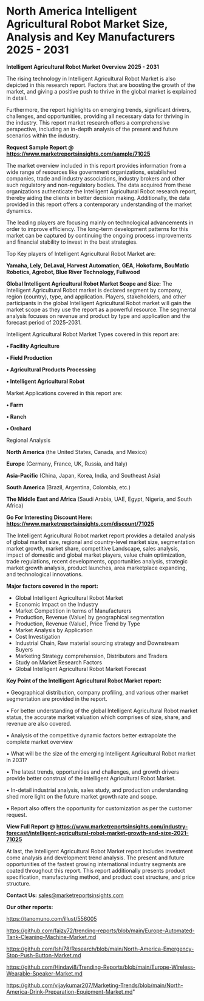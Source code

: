 # North America Intelligent Agricultural Robot Market Size, Analysis and Key Manufacturers 2025 - 2031

<Strong> Intelligent Agricultural Robot Market Overview 2025 - 2031</strong>

The rising technology in Intelligent Agricultural Robot Market is also depicted in this research report. Factors that are boosting the growth of the market, and giving a positive push to thrive in the global market is explained in detail.

Furthermore, the report highlights on emerging trends, significant drivers, challenges, and opportunities, providing all necessary data for thriving in the industry. This report market research offers a comprehensive perspective, including an in-depth analysis of the present and future scenarios within the industry.

<strong>Request Sample Report @ <a href=https://www.marketreportsinsights.com/sample/71025>https://www.marketreportsinsights.com/sample/71025</a></strong>

The market overview included in this report provides information from a wide range of resources like government organizations, established companies, trade and industry associations, industry brokers and other such regulatory and non-regulatory bodies. The data acquired from these organizations authenticate the Intelligent Agricultural Robot research report, thereby aiding the clients in better decision making. Additionally, the data provided in this report offers a contemporary understanding of the market dynamics.

The leading players are focusing mainly on technological advancements in order to improve efficiency. The long-term development patterns for this market can be captured by continuing the ongoing process improvements and financial stability to invest in the best strategies.

Top Key players of Intelligent Agricultural Robot Market are:

<strong>Yamaha, Lely, DeLaval, Harvest Automation, GEA, Hokofarm, BouMatic Robotics, Agrobot, Blue River Technology, Fullwood</strong>

<strong><b>Global Intelligent Agricultural Robot Market Scope and Size:</b></strong>
The Intelligent Agricultural Robot market is declared segment by company, region (country), type, and application. Players, stakeholders, and other participants in the global Intelligent Agricultural Robot market will gain the market scope as they use the report as a powerful resource. The segmental analysis focuses on revenue and product by type and application and the forecast period of 2025-2031.

Intelligent Agricultural Robot Market Types covered in this report are:

<strong>• Facility Agriculture

• Field Production

• Agricultural Products Processing

• Intelligent Agricultural Robot</strong>

Market Applications covered in this report are:

<strong>• Farm

• Ranch

• Orchard</strong> 

Regional Analysis

<strong>North America</strong> (the United States, Canada, and Mexico)

<strong>Europe</strong> (Germany, France, UK, Russia, and Italy)

<strong>Asia-Pacific</strong> (China, Japan, Korea, India, and Southeast Asia)

<strong>South America</strong> (Brazil, Argentina, Colombia, etc.)

<strong>The Middle East and Africa</strong> (Saudi Arabia, UAE, Egypt, Nigeria, and South Africa)

<strong>Go For Interesting Discount Here: <a href=https://www.marketreportsinsights.com/discount/71025>https://www.marketreportsinsights.com/discount/71025</a></strong>

The Intelligent Agricultural Robot market report provides a detailed analysis of global market size, regional and country-level market size, segmentation market growth, market share, competitive Landscape, sales analysis, impact of domestic and global market players, value chain optimization, trade regulations, recent developments, opportunities analysis, strategic market growth analysis, product launches, area marketplace expanding, and technological innovations.

<strong><b>Major factors covered in the report:</b></strong>
<ul>
  <li>Global Intelligent Agricultural Robot Market </li>
  <li>Economic Impact on the Industry</li>
  <li>Market Competition in terms of Manufacturers</li>
  <li>Production, Revenue (Value) by geographical segmentation</li>
  <li>Production, Revenue (Value), Price Trend by Type</li>
  <li>Market Analysis by Application</li>
  <li>Cost Investigation</li>
  <li>Industrial Chain, Raw material sourcing strategy and Downstream Buyers</li>
  <li>Marketing Strategy comprehension, Distributors and Traders</li>
  <li>Study on Market Research Factors</li>
  <li>Global Intelligent Agricultural Robot Market Forecast</li>
</ul>

<strong><b>Key Point of the Intelligent Agricultural Robot Market report:</b></strong>

• Geographical distribution, company profiling, and various other market segmentation are provided in the report.

• For better understanding of the global Intelligent Agricultural Robot market status, the accurate market valuation which comprises of size, share, and revenue are also covered.

• Analysis of the competitive dynamic factors better extrapolate the complete market overview

• What will be the size of the emerging Intelligent Agricultural Robot market in 2031?

• The latest trends, opportunities and challenges, and growth drivers provide better construal of the Intelligent Agricultural Robot Market.

• In-detail industrial analysis, sales study, and production understanding shed more light on the future market growth rate and scope.

• Report also offers the opportunity for customization as per the customer request.

<strong><b>View Full Report @ <a href=https://www.marketreportsinsights.com/industry-forecast/intelligent-agricultural-robot-market-growth-and-size-2021-71025>https://www.marketreportsinsights.com/industry-forecast/intelligent-agricultural-robot-market-growth-and-size-2021-71025</a></b></strong>


At last, the Intelligent Agricultural Robot Market report includes investment come analysis and development trend analysis. The present and future opportunities of the fastest growing international industry segments are coated throughout this report. This report additionally presents product specification, manufacturing method, and product cost structure, and price structure.

<strong>Contact Us:</strong>
sales@marketreportsinsights.com

<strong>Our other reports:</strong>

<a href=https://tanomuno.com/illust/556005>https://tanomuno.com/illust/556005</a>

<a href=https://github.com/faizy72/trending-reports/blob/main/Europe-Automated-Tank-Cleaning-Machine-Market.md>https://github.com/faizy72/trending-reports/blob/main/Europe-Automated-Tank-Cleaning-Machine-Market.md</a>

<a href=https://github.com/Ishi78/Research/blob/main/North-America-Emergency-Stop-Push-Button-Market.md>https://github.com/Ishi78/Research/blob/main/North-America-Emergency-Stop-Push-Button-Market.md</a>

<a href=https://github.com/Hindavi8/Trending-Reports/blob/main/Europe-Wireless-Wearable-Speaker-Market.md>https://github.com/Hindavi8/Trending-Reports/blob/main/Europe-Wireless-Wearable-Speaker-Market.md</a>

<a href=https://github.com/vijaykumar207/Marketing-Trends/blob/main/North-America-Drink-Preparation-Equipment-Market.md>https://github.com/vijaykumar207/Marketing-Trends/blob/main/North-America-Drink-Preparation-Equipment-Market.md</a>"
